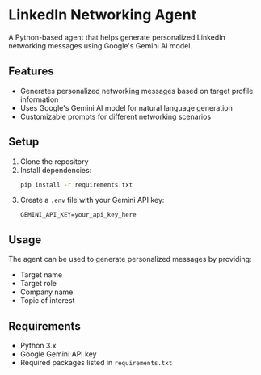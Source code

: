 # LinkedIn Networking Agent

A Python-based agent that helps generate personalized LinkedIn networking messages using Google's Gemini AI model.

## Features

- Generates personalized networking messages based on target profile information
- Uses Google's Gemini AI model for natural language generation
- Customizable prompts for different networking scenarios

## Setup

1. Clone the repository
2. Install dependencies:
   ```bash
   pip install -r requirements.txt
   ```
3. Create a `.env` file with your Gemini API key:
   ```
   GEMINI_API_KEY=your_api_key_here
   ```

## Usage

The agent can be used to generate personalized messages by providing:
- Target name
- Target role
- Company name
- Topic of interest

## Requirements

- Python 3.x
- Google Gemini API key
- Required packages listed in `requirements.txt` 
